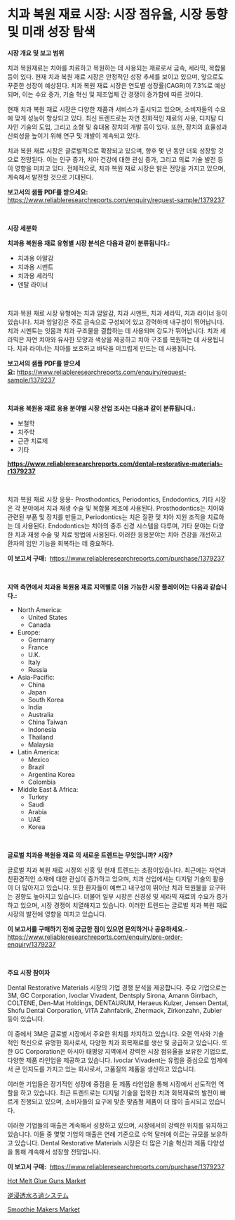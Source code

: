 <p><h1>치과 복원 재료 시장: 시장 점유율, 시장 동향 및 미래 성장 탐색</h1></p><p><strong>시장 개요 및 보고 범위</strong></p>
<p><p>치과 복원재료는 치아를 치료하고 복원하는 데 사용되는 재료로서 금속, 세라믹, 복합물 등이 있다. 현재 치과 복원 재료 시장은 안정적인 성장 추세를 보이고 있으며, 앞으로도 꾸준한 성장이 예상된다. 치과 복원 재료 시장은 연도별 성장률(CAGR)이 7.3%로 예상되며, 이는 수요 증가, 기술 혁신 및 제조업체 간 경쟁이 증가함에 따른 것이다.</p><p>현재 치과 복원 재료 시장은 다양한 제품과 서비스가 출시되고 있으며, 소비자들의 수요에 맞게 성능이 향상되고 있다. 최신 트렌드로는 자연 친화적인 재료의 사용, 디지턈 디자인 기술의 도입, 그리고 소형 및 휴대용 장치의 개발 등이 있다. 또한, 장치의 효율성과 신뢰성을 높이기 위해 연구 및 개발이 계속되고 있다.</p><p>치과 복원 재료 시장은 글로벌적으로 확장되고 있으며, 향후 몇 년 동안 더욱 성장할 것으로 전망된다. 이는 인구 증가, 치아 건강에 대한 관심 증가, 그리고 의료 기술 발전 등이 영향을 미치고 있다. 전체적으로, 치과 복원 재료 시장은 밝은 전망을 가지고 있으며, 계속해서 발전할 것으로 기대된다.</p></p>
<p><strong>보고서의 샘플 PDF를 받으세요:</strong> <a href="https://www.reliableresearchreports.com/enquiry/request-sample/1379237">https://www.reliableresearchreports.com/enquiry/request-sample/1379237</a></p>
<p>&nbsp;</p>
<p><strong>시장 세분화</strong></p>
<p><strong>치과용 복원용 재료 유형별 시장 분석은 다음과 같이 분류됩니다.:</strong></p>
<p><ul><li>치과용 아말감</li><li>치과용 시멘트</li><li>치과용 세라믹</li><li>덴탈 라이너</li></ul></p>
<p>&nbsp;</p>
<p><p>치과 복원 재료 시장 유형에는 치과 암알감, 치과 시멘트, 치과 세라믹, 치과 라이너 등이 있습니다. 치과 암알감은 주로 금속으로 구성되어 있고 강력하며 내구성이 뛰어납니다. 치과 시멘트는 잇몸과 치과 구조물을 결합하는 데 사용되며 강도가 뛰어납니다. 치과 세라믹은 자연 치아와 유사한 모양과 색상을 제공하고 치아 구조를 복원하는 데 사용됩니다. 치과 라이너는 치아를 보호하고 바닥을 미끄럽게 만드는 데 사용됩니다.</p></p>
<p><strong>보고서의 샘플 PDF를 받으세요:</strong>&nbsp;<a href="https://www.reliableresearchreports.com/enquiry/request-sample/1379237">https://www.reliableresearchreports.com/enquiry/request-sample/1379237</a></p>
<p>&nbsp;</p>
<p><strong> 치과용 복원용 재료 응용 분야별 시장 산업 조사는 다음과 같이 분류됩니다.:</strong></p>
<p><ul><li>보철학</li><li>치주학</li><li>근관 치료제</li><li>기타</li></ul></p>
<p><strong><a href="https://www.reliableresearchreports.com/dental-restorative-materials-r1379237">https://www.reliableresearchreports.com/dental-restorative-materials-r1379237</a></strong></p>
<p>&nbsp;</p>
<p><p>치과 복원 재료 시장 응용- Prosthodontics, Periodontics, Endodontics, 기타 시장은 각 분야에서 치과 재생 수술 및 복합물 제조에 사용된다. Prosthodontics는 치아와 관련된 부품 및 장치를 만들고, Periodontics는 치은 질환 및 치아 지원 조직을 치료하는 데 사용된다. Endodontics는 치아의 중추 신경 시스템을 다루며, 기타 분야는 다양한 치과 재생 수술 및 치료 방법에 사용된다. 이러한 응용분야는 치아 건강을 개선하고 환자의 입안 기능을 회복하는 데 중요하다.</p></p>
<p><strong>이 보고서 구매:</strong>&nbsp; <a href="https://www.reliableresearchreports.com/purchase/1379237">https://www.reliableresearchreports.com/purchase/1379237</a></p>
<p>&nbsp;</p>
<p><strong>지역 측면에서 치과용 복원용 재료 지역별로 이용 가능한 시장 플레이어는 다음과 같습니다.:</strong></p>
<p><ul>
    <li>
        North America:
        <ul>
            <li>United States</li>
            <li>Canada</li>
        </ul>
    </li>
    <li>
        Europe:
        <ul>
            <li>Germany</li>
            <li>France</li>
            <li>U.K.</li>
            <li>Italy</li>
            <li>Russia</li>
        </ul>
    </li>
    <li>
        Asia-Pacific:
        <ul>
            <li>China</li>
            <li>Japan</li>
            <li>South Korea</li>
            <li>India</li>
            <li>Australia</li>
            <li>China Taiwan</li>
            <li>Indonesia</li>
            <li>Thailand</li>
            <li>Malaysia</li>
        </ul>
    </li>
    <li>
        Latin America:
        <ul>
            <li>Mexico</li>
            <li>Brazil</li>
            <li>Argentina Korea</li>
            <li>Colombia</li>
        </ul>
    </li>
    <li>
        Middle East & Africa:
        <ul>
            <li>Turkey</li>
            <li>Saudi</li>
            <li>Arabia</li>
            <li>UAE</li>
            <li>Korea</li>
        </ul>
    </li>
    </ul></p>
<p>&nbsp;</p>
<p><strong>글로벌 치과용 복원용 재료 의 새로운 트렌드는 무엇입니까? 시장?</strong></p>
<p><p>글로벌 치과 복원 재료 시장의 신흥 및 현재 트렌드는 초점이있습니다. 최근에는 자연과 친환경적인 소재에 대한 관심이 증가하고 있으며, 치과 산업에서는 디지털 기술의 활용이 더 많아지고 있습니다. 또한 환자들이 예쁘고 내구성이 뛰어난 치과 복원물을 요구하는 경향도 높아지고 있습니다. 더불어 일부 시장은 신경성 및 세라믹 재료의 수요가 증가하고 있으며, 시장 경쟁이 치열해지고 있습니다. 이러한 트렌드는 글로벌 치과 복원 재료 시장의 발전에 영향을 미치고 있습니다.</p></p>
<p><strong>이 보고서를 구매하기 전에 궁금한 점이 있으면 문의하거나 공유하세요.</strong>- <a href="https://www.reliableresearchreports.com/enquiry/pre-order-enquiry/1379237">https://www.reliableresearchreports.com/enquiry/pre-order-enquiry/1379237</a></p>
<p>&nbsp;</p>
<p><strong>주요 시장 참여자</strong></p>
<p><p>Dental Restorative Materials 시장의 기업 경쟁 분석을 제공합니다. 주요 기업으로는 3M, GC Corporation, Ivoclar Vivadent, Dentsply Sirona, Amann Girrbach, COLTENE, Den-Mat Holdings, DENTAURUM, Heraeus Kulzer, Jensen Dental, Shofu Dental Corporation, VITA Zahnfabrik, Zhermack, Zirkonzahn, Zubler 등이 있습니다. </p><p>이 중에서 3M은 글로벌 시장에서 주요한 위치를 차지하고 있습니다. 오랜 역사와 기술적인 혁신으로 유명한 회사로서, 다양한 치과 회복재료를 생산 및 공급하고 있습니다. 또한 GC Corporation은 아시아 태평양 지역에서 강력한 시장 점유율을 보유한 기업으로, 다양한 제품 라인업을 제공하고 있습니다. Ivoclar Vivadent는 유럽을 중심으로 업계에서 큰 인지도를 가지고 있는 회사로서, 고품질의 제품을 생산하고 있습니다.</p><p>이러한 기업들은 장기적인 성장에 중점을 둔 제품 라인업을 통해 시장에서 선도적인 역할을 하고 있습니다. 최근 트렌드로는 디지털 기술을 접목한 치과 회복재료의 발전이 빠르게 진행되고 있으며, 소비자들의 요구에 맞춘 맞춤형 제품이 더 많이 출시되고 있습니다.</p><p>이러한 기업들의 매출은 계속해서 성장하고 있으며, 시장에서의 강력한 위치를 유지하고 있습니다. 이들 중 몇몇 기업의 매출은 연례 기준으로 수억 달러에 이르는 규모를 보유하고 있습니다. Dental Restorative Materials 시장은 더 많은 기술 혁신과 제품 다양성을 통해 계속해서 성장할 전망입니다.</p></p>
<p><strong>이 보고서 구매:</strong>&nbsp;&nbsp;<a href="https://www.reliableresearchreports.com/purchase/1379237">https://www.reliableresearchreports.com/purchase/1379237</a></p>
<p><p><a href="https://github.com/julyju69/Market-Research-Report-List-3/blob/main/hot-melt-glue-guns-market.md">Hot Melt Glue Guns Market</a></p><p><a href="https://github.com/oafhukehf4709715/Market-Research-Report-List-1/blob/main/394272533195.md">逆浸透水ろ過システム</a></p><p><a href="https://github.com/nathandecarvalho/Market-Research-Report-List-3/blob/main/smoothie-makers-market.md">Smoothie Makers Market</a></p></p>